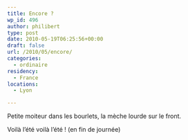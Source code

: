 ```yaml
---
title: Encore ?
wp_id: 496
author: philibert
type: post
date: 2010-05-19T06:25:56+00:00
draft: false
url: /2010/05/encore/
categories:
  - ordinaire
residency:
  - France
locations:
  - Lyon

---
```

Petite moiteur dans les bourlets, la mèche lourde sur le front. 

Voilà l&rsquo;été voilà l&rsquo;été ! (en fin de journée)